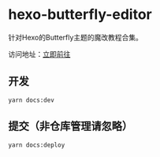 # hexo-butterfly-editor

针对Hexo的Butterfly主题的魔改教程合集。

访问地址：[立即前往](https://butterfly.zhheo.com/)

## 开发

`yarn docs:dev`

## 提交（非仓库管理请忽略）

`yarn docs:deploy`